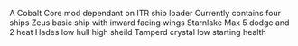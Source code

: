 A Cobalt Core mod dependant on ITR ship loader 
Currently contains four ships
Zeus
  basic ship with inward facing wings
Starnlake
  Max 5 dodge and 2 heat 
Hades
  low hull high sheild 
Tamperd crystal
  low starting health 
